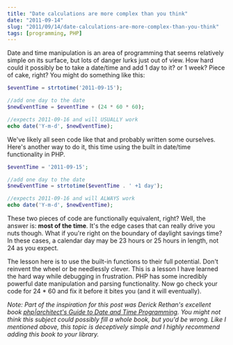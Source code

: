 ```yaml
---
title: "Date calculations are more complex than you think"
date: "2011-09-14"
slug: "2011/09/14/date-calculations-are-more-complex-than-you-think"
tags: [programming, PHP]
---
```

Date and time manipulation is an area of programming that seems relatively simple on its surface, but lots of danger lurks just out of view. How hard could it possibly be to take a date/time and add 1 day to it? or 1 week? Piece of cake, right? You might do something like this:

``` php
$eventTime = strtotime('2011-09-15'); 

//add one day to the date 
$newEventTime = $eventTime + (24 * 60 * 60); 

//expects 2011-09-16 and will USUALLY work
echo date('Y-m-d', $newEventTime);
```
<!--more-->
We've likely all seen code like that and probably written some ourselves. Here's another way to do it, this time using the built in date/time functionality in PHP.

``` php
$eventTime = '2011-09-15'; 

//add one day to the date 
$newEventTime = strtotime($eventTime . ' +1 day');

//expects 2011-09-16 and will ALWAYS work
echo date('Y-m-d', $newEventTime);
```

These two pieces of code are functionally equivalent, right? Well, the answer is: **most of the time**. It's the edge cases that can really drive you nuts though. What if you're right on the boundary of daylight savings time? In these cases, a calendar day may be 23 hours or 25 hours in length, not 24 as you expect.

The lesson here is to use the built-in functions to their full potential. Don't reinvent the wheel or be needlessly clever. This is a lesson I have learned the hard way while debugging in frustration. PHP has some incredibly powerful date manipulation and parsing functionality. Now go check your code for 24 * 60 and fix it before it bites you (and it will eventually).

*Note: Part of the inspiration for this post was Derick Rethan's excellent book [php|architect's Guide to Date and Time Programming](http://www.phparch.com/books/phparchitects-guide-to-date-and-time-programming/). You might not think this subject could possibly fill a whole book, but you'd be wrong. Like I mentioned above, this topic is deceptively simple and I highly recommend adding this book to your library.*

